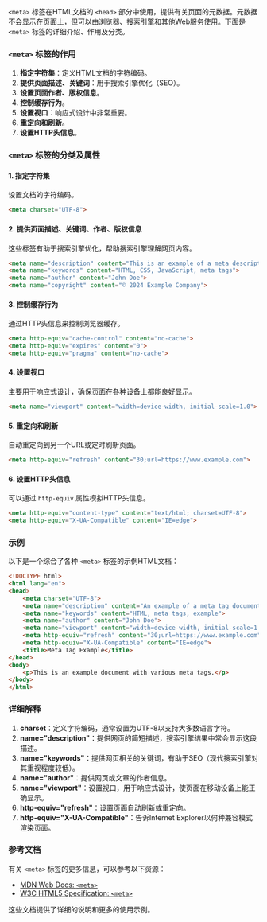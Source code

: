 `<meta>` 标签在HTML文档的 `<head>` 部分中使用，提供有关页面的元数据。元数据不会显示在页面上，但可以由浏览器、搜索引擎和其他Web服务使用。下面是 `<meta>` 标签的详细介绍、作用及分类。

### `<meta>` 标签的作用

1. **指定字符集**：定义HTML文档的字符编码。
2. **提供页面描述、关键词**：用于搜索引擎优化（SEO）。
3. **设置页面作者、版权信息**。
4. **控制缓存行为**。
5. **设置视口**：响应式设计中非常重要。
6. **重定向和刷新**。
7. **设置HTTP头信息**。

### `<meta>` 标签的分类及属性

#### 1. 指定字符集
设置文档的字符编码。
```html
<meta charset="UTF-8">
```

#### 2. 提供页面描述、关键词、作者、版权信息
这些标签有助于搜索引擎优化，帮助搜索引擎理解网页内容。
```html
<meta name="description" content="This is an example of a meta description.">
<meta name="keywords" content="HTML, CSS, JavaScript, meta tags">
<meta name="author" content="John Doe">
<meta name="copyright" content="© 2024 Example Company">
```

#### 3. 控制缓存行为
通过HTTP头信息来控制浏览器缓存。
```html
<meta http-equiv="cache-control" content="no-cache">
<meta http-equiv="expires" content="0">
<meta http-equiv="pragma" content="no-cache">
```

#### 4. 设置视口
主要用于响应式设计，确保页面在各种设备上都能良好显示。
```html
<meta name="viewport" content="width=device-width, initial-scale=1.0">
```

#### 5. 重定向和刷新
自动重定向到另一个URL或定时刷新页面。
```html
<meta http-equiv="refresh" content="30;url=https://www.example.com">
```

#### 6. 设置HTTP头信息
可以通过 `http-equiv` 属性模拟HTTP头信息。
```html
<meta http-equiv="content-type" content="text/html; charset=UTF-8">
<meta http-equiv="X-UA-Compatible" content="IE=edge">
```

### 示例

以下是一个综合了各种 `<meta>` 标签的示例HTML文档：

```html
<!DOCTYPE html>
<html lang="en">
<head>
    <meta charset="UTF-8">
    <meta name="description" content="An example of a meta tag document.">
    <meta name="keywords" content="HTML, meta tags, example">
    <meta name="author" content="John Doe">
    <meta name="viewport" content="width=device-width, initial-scale=1.0">
    <meta http-equiv="refresh" content="30;url=https://www.example.com">
    <meta http-equiv="X-UA-Compatible" content="IE=edge">
    <title>Meta Tag Example</title>
</head>
<body>
    <p>This is an example document with various meta tags.</p>
</body>
</html>
```

### 详细解释

1. **charset**：定义字符编码，通常设置为UTF-8以支持大多数语言字符。
2. **name="description"**：提供网页的简短描述，搜索引擎结果中常会显示这段描述。
3. **name="keywords"**：提供网页相关的关键词，有助于SEO（现代搜索引擎对其重视程度较低）。
4. **name="author"**：提供网页或文章的作者信息。
5. **name="viewport"**：设置视口，用于响应式设计，使页面在移动设备上能正确显示。
6. **http-equiv="refresh"**：设置页面自动刷新或重定向。
7. **http-equiv="X-UA-Compatible"**：告诉Internet Explorer以何种兼容模式渲染页面。

### 参考文档

有关 `<meta>` 标签的更多信息，可以参考以下资源：

- [MDN Web Docs: `<meta>`](https://developer.mozilla.org/en-US/docs/Web/HTML/Element/meta)
- [W3C HTML5 Specification: `<meta>`](https://www.w3.org/TR/html5/document-metadata.html#the-meta-element)

这些文档提供了详细的说明和更多的使用示例。